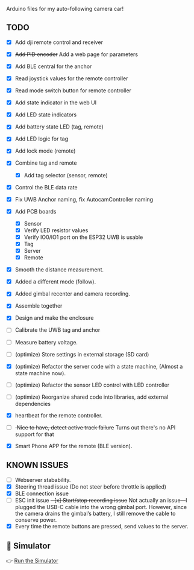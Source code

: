 Arduino files for my auto-following camera car!


## TODO
- [x] Add dji remote control and receiver
- [x] <s>Add PID encoder</s> Add a web page for parameters
- [x] Add BLE central for the anchor
- [x] Read joystick values for the remote controller
- [x] Read mode switch button for remote controller
- [x] Add state indicator in the web UI
- [x] Add LED state indicators
- [x] Add battery state LED (tag, remote)
- [x] Add LED logic for tag
- [x] Add lock mode (remote)
- [x] Combine tag and remote
  - [x] Add tag selector (sensor, remote)
- [x] Control the BLE data rate
- [x] Fix UWB Anchor naming, fix AutocamController naming
- [x] Add PCB boards
  - [x] Sensor
  - [x] Verify LED resistor values
  - [x] Verify IO0/IO1 port on the ESP32 UWB is usable 
  - [x] Tag
  - [x] Server
  - [x] Remote
- [x] Smooth the distance measurement.
- [x] Added a different mode (follow).
- [x] Added gimbal recenter and camera recording.
- [x] Assemble together
- [x] Design and make the enclosure
- [ ] Calibrate the UWB tag and anchor
- [ ] Measure battery voltage.
- [ ] (optimize) Store settings in external storage (SD card)
- [x] (optimize) Refactor the server code with a state machine, (Almost a state machine now).
- [ ] (optimize) Refactor the sensor LED control with LED controller
- [ ] (optimize) Reorganize shared code into libraries, add external dependencies 

- [x] heartbeat for the remote controller.
- [ ] <s> Nice to have, detect active track failure</s> Turns out there's no API support for that
- [x] Smart Phone APP for the remote (BLE version).

## KNOWN ISSUES
- [ ] Webserver stabability.
- [x] Steering thread issue (Do not steer before throttle is applied)
- [x] BLE connection issue
- [ ] ESC init issue
<s>- [x] Start/stop recording issue</s> Not actually an issue—I plugged the USB-C cable into the wrong gimbal port. However, since the camera drains the gimbal’s battery, I still remove the cable to conserve power.
- [x] Every time the remote buttons are pressed, send values to the server.

## 🚗 Simulator

👉 [Run the Simulator](https://yifan-gu.github.io/autocam/simulator.html)
